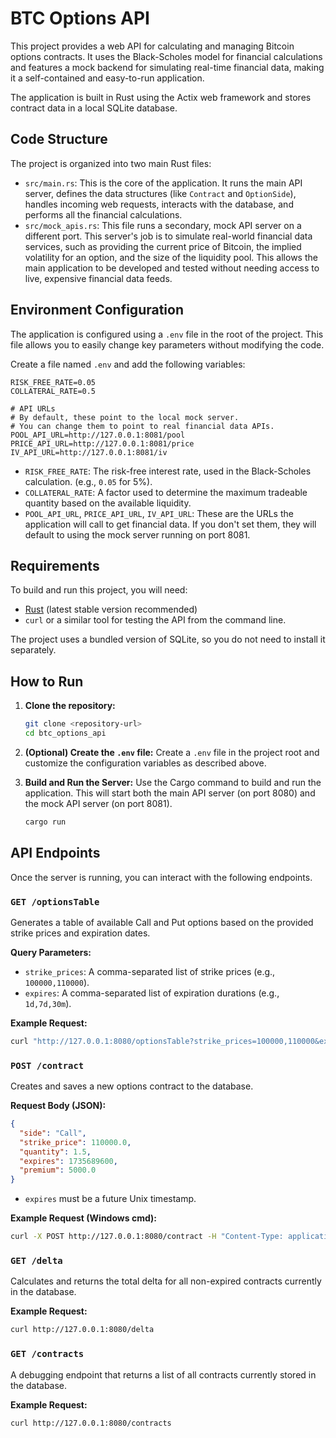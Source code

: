 # BTC Options API

This project provides a web API for calculating and managing Bitcoin options contracts. It uses the Black-Scholes model for financial calculations and features a mock backend for simulating real-time financial data, making it a self-contained and easy-to-run application.

The application is built in Rust using the Actix web framework and stores contract data in a local SQLite database.

## Code Structure

The project is organized into two main Rust files:

-   `src/main.rs`: This is the core of the application. It runs the main API server, defines the data structures (like `Contract` and `OptionSide`), handles incoming web requests, interacts with the database, and performs all the financial calculations.
-   `src/mock_apis.rs`: This file runs a secondary, mock API server on a different port. This server's job is to simulate real-world financial data services, such as providing the current price of Bitcoin, the implied volatility for an option, and the size of the liquidity pool. This allows the main application to be developed and tested without needing access to live, expensive financial data feeds.

## Environment Configuration

The application is configured using a `.env` file in the root of the project. This file allows you to easily change key parameters without modifying the code.

Create a file named `.env` and add the following variables:

```
RISK_FREE_RATE=0.05
COLLATERAL_RATE=0.5

# API URLs
# By default, these point to the local mock server.
# You can change them to point to real financial data APIs.
POOL_API_URL=http://127.0.0.1:8081/pool
PRICE_API_URL=http://127.0.0.1:8081/price
IV_API_URL=http://127.0.0.1:8081/iv
```

-   `RISK_FREE_RATE`: The risk-free interest rate, used in the Black-Scholes calculation. (e.g., `0.05` for 5%).
-   `COLLATERAL_RATE`: A factor used to determine the maximum tradeable quantity based on the available liquidity.
-   `POOL_API_URL`, `PRICE_API_URL`, `IV_API_URL`: These are the URLs the application will call to get financial data. If you don't set them, they will default to using the mock server running on port 8081.

## Requirements

To build and run this project, you will need:

-   [Rust](https://www.rust-lang.org/tools/install) (latest stable version recommended)
-   `curl` or a similar tool for testing the API from the command line.

The project uses a bundled version of SQLite, so you do not need to install it separately.

## How to Run

1.  **Clone the repository:**
    ```bash
    git clone <repository-url>
    cd btc_options_api
    ```

2.  **(Optional) Create the `.env` file:**
    Create a `.env` file in the project root and customize the configuration variables as described above.

3.  **Build and Run the Server:**
    Use the Cargo command to build and run the application. This will start both the main API server (on port 8080) and the mock API server (on port 8081).
    ```bash
    cargo run
    ```

## API Endpoints

Once the server is running, you can interact with the following endpoints.

### `GET /optionsTable`

Generates a table of available Call and Put options based on the provided strike prices and expiration dates.

**Query Parameters:**

-   `strike_prices`: A comma-separated list of strike prices (e.g., `100000,110000`).
-   `expires`: A comma-separated list of expiration durations (e.g., `1d,7d,30m`).

**Example Request:**

```bash
curl "http://127.0.0.1:8080/optionsTable?strike_prices=100000,110000&expires=1d,7d"
```

### `POST /contract`

Creates and saves a new options contract to the database.

**Request Body (JSON):**

```json
{
  "side": "Call",
  "strike_price": 110000.0,
  "quantity": 1.5,
  "expires": 1735689600,
  "premium": 5000.0
}
```

-   `expires` must be a future Unix timestamp.

**Example Request (Windows cmd):**

```bash
curl -X POST http://127.0.0.1:8080/contract -H "Content-Type: application/json" -d "{\"side\": \"Call\", \"strike_price\": 110000.0, \"quantity\": 1.5, \"expires\": 1735689600, \"premium\": 5000.0}"
```

### `GET /delta`

Calculates and returns the total delta for all non-expired contracts currently in the database.

**Example Request:**

```bash
curl http://127.0.0.1:8080/delta
```

### `GET /contracts`

A debugging endpoint that returns a list of all contracts currently stored in the database.

**Example Request:**

```bash
curl http://127.0.0.1:8080/contracts
``` 